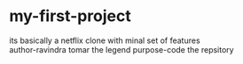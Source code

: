 # my-first-project
its basically a netflix clone  with minal set of features
<br>
author-ravindra tomar the legend 
purpose-code the repsitory
